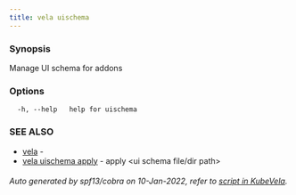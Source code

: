 ```yaml
---
title: vela uischema
---
```




### Synopsis

Manage UI schema for addons

### Options

```
  -h, --help   help for uischema
```

### SEE ALSO

* [vela](vela)	 - 
* [vela uischema apply](vela_uischema_apply)	 - apply <ui schema file/dir path>

###### Auto generated by spf13/cobra on 10-Jan-2022, refer to [script in KubeVela](https://github.com/oam-dev/kubevela/tree/master/hack/docgen).
